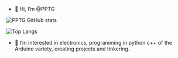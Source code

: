 - 👋 Hi, I’m @PPTG

![PPTG GitHub stats](https://github-readme-stats.vercel.app/api?username=kattni&theme=tokyonight&show_icons=true)

![Top Langs](https://github-readme-stats.vercel.app/api/top-langs/?username=PPTG)

- 👀 I’m interested in electronics, programming in python c++ of the Arduino variety, creating projects and tinkering.


<!---
PPTG/PPTG is a ✨ special ✨ repository because its `README.md` (this file) appears on your GitHub profile.
You can click the Preview link to take a look at your changes.
--->
